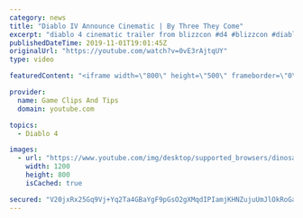 ```yaml
---
category: news
title: "Diablo IV Announce Cinematic | By Three They Come"
excerpt: "diablo 4 cinematic trailer from blizzcon #d4 #blizzcon #diablo."
publishedDateTime: 2019-11-01T19:01:45Z
originalUrl: "https://youtube.com/watch?v=0vE3rAjtqUY"
type: video

featuredContent: "<iframe width=\"800\" height=\"500\" frameborder=\"0\" src=\"https://www.youtube.com/embed/0vE3rAjtqUY\" allow=\"accelerometer; autoplay; encrypted-media; gyroscope; picture-in-picture\" allowfullscreen></iframe>"

provider:
  name: Game Clips And Tips
  domain: youtube.com

topics:
  - Diablo 4

images:
  - url: "https://www.youtube.com/img/desktop/supported_browsers/dinosaur.png"
    width: 1200
    height: 800
    isCached: true

secured: "V20jxRx25Gq9Vj+Yq2Ta4GBaYgF9pGsO2gXMqdIPIamjKHNZujuUmJlOkRoGacUjb4U7coiDMCGAdMPF0PHg+DSHMoYkIDHfdBcR2FkfvXIFGvE/VA+6zUgHmkdpKKjHQHVuHsM0XiFXSPn2IJyd8YlyTM/lUN7JLQ+roZdf4Vr+e37lAB/dJH/2Ll3e6jyq7AEwm10JLrmpUz93uHYjkknxKrxG+yvL2OzFixB4kKZJQFM09zaH5MNJVzbpZOCECvonkU6B1ju/Ne9afRPHYetXKaTlOhzMAzcA05PJJPD4UIQuX0/w4FVVMz207kVeEHbXa3dXezLfdzEG9PjCNjVyT8PnXoOhaGHCSgVUrHEafVjg8WDO+Noik2dBe0xxGK1+aNAb3Lzh8i7QPCgKWg==;4GbzVZKnb36mQxemLwTvCg=="
---
```



